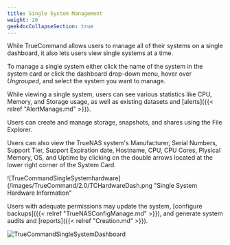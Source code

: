 ```yaml
---
title: Single System Management
weight: 20
geekdocCollapseSection: true
---
```


While TrueCommand allows users to manage all of their systems on a single dashboard, it also lets users view single systems at a time. 

To manage a single system either click the name of the system in the system card or click the dashboard drop-down menu, hover over *Ungrouped*, and select the system you want to manage.

While viewing a single system, users can see various statistics like CPU, Memory, and Storage usage, as well as existing datasets and [alerts]({{< relref "AlertManage.md" >}}).

Users can create and manage storage, snapshots, and shares using the File Explorer. 

Users can also view the TrueNAS system's Manufacturer, Serial Numbers, Support Tier, Support Expiration date, Hostname, CPU, CPU Cores, Plysical Memory, OS, and Uptime by clicking on the double arrows located at the lower right corner of the System Card.

![TrueCommandSingleSystemhardware](/images/TrueCommand/2.0/TCHardwareDash.png "Single System Hardware Information"

Users with adequate permissions may update the system, [configure backups]({{< relref "TrueNASConfigManage.md" >}}), and generate system audits and [reports]({{< relref "Creation.md" >}}).

![TrueCommandSingleSystemDashboard](/images/TrueCommand/TrueCommandSingleSystemDashboard.png "Single System Dashboard")
